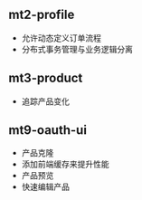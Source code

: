 ## mt2-profile
- 允许动态定义订单流程
- 分布式事务管理与业务逻辑分离
## mt3-product
- 追踪产品变化
## mt9-oauth-ui
- 产品克隆
- 添加前端缓存来提升性能
- 产品预览
- 快速编辑产品
